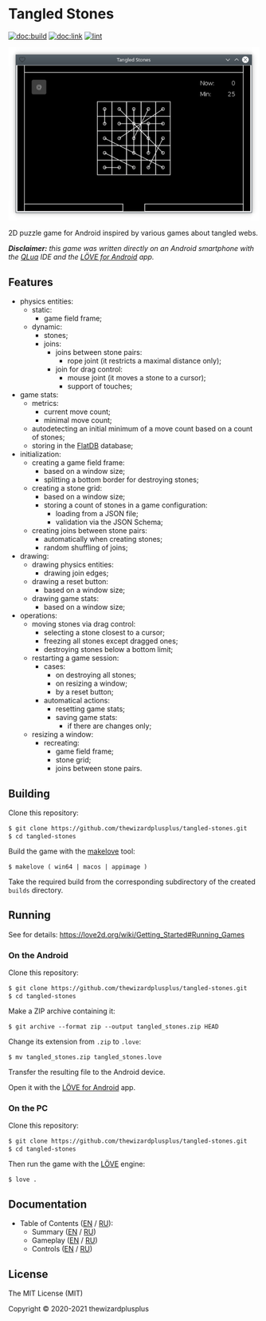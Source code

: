 # Tangled Stones

[![doc:build](https://github.com/thewizardplusplus/tangled-stones/actions/workflows/doc.yaml/badge.svg)](https://github.com/thewizardplusplus/tangled-stones/actions/workflows/doc.yaml)
[![doc:link](https://img.shields.io/badge/doc%3Alink-link-blue?logo=github)](https://thewizardplusplus.github.io/tangled-stones/)
[![lint](https://github.com/thewizardplusplus/tangled-stones/actions/workflows/lint.yaml/badge.svg)](https://github.com/thewizardplusplus/tangled-stones/actions/workflows/lint.yaml)

![](docs/screenshot.png)

2D puzzle game for Android inspired by various games about tangled webs.

_**Disclaimer:** this game was written directly on an Android smartphone with the [QLua](https://play.google.com/store/apps/details?id=com.quseit.qlua5pro2) IDE and the [LÖVE for Android](https://play.google.com/store/apps/details?id=org.love2d.android) app._

## Features

- physics entities:
  - static:
    - game field frame;
  - dynamic:
    - stones;
    - joins:
      - joins between stone pairs:
        - rope joint (it restricts a maximal distance only);
      - join for drag control:
        - mouse joint (it moves a stone to a cursor);
        - support of touches;
- game stats:
  - metrics:
    - current move count;
    - minimal move count;
  - autodetecting an initial minimum of a move count based on a count of stones;
  - storing in the [FlatDB](https://github.com/uleelx/FlatDB) database;
- initialization:
  - creating a game field frame:
    - based on a window size;
    - splitting a bottom border for destroying stones;
  - creating a stone grid:
    - based on a window size;
    - storing a count of stones in a game configuration:
      - loading from a JSON file;
      - validation via the JSON Schema;
  - creating joins between stone pairs:
    - automatically when creating stones;
    - random shuffling of joins;
- drawing:
  - drawing physics entities:
    - drawing join edges;
  - drawing a reset button:
    - based on a window size;
  - drawing game stats:
    - based on a window size;
- operations:
  - moving stones via drag control:
    - selecting a stone closest to a cursor;
    - freezing all stones except dragged ones;
    - destroying stones below a bottom limit;
  - restarting a game session:
    - cases:
      - on destroying all stones;
      - on resizing a window;
      - by a reset button;
    - automatical actions:
      - resetting game stats;
      - saving game stats:
        - if there are changes only;
  - resizing a window:
    - recreating:
      - game field frame;
      - stone grid;
      - joins between stone pairs.

## Building

Clone this repository:

```
$ git clone https://github.com/thewizardplusplus/tangled-stones.git
$ cd tangled-stones
```

Build the game with the [makelove](https://github.com/pfirsich/makelove) tool:

```
$ makelove ( win64 | macos | appimage )
```

Take the required build from the corresponding subdirectory of the created `builds` directory.

## Running

See for details: <https://love2d.org/wiki/Getting_Started#Running_Games>

### On the Android

Clone this repository:

```
$ git clone https://github.com/thewizardplusplus/tangled-stones.git
$ cd tangled-stones
```

Make a ZIP archive containing it:

```
$ git archive --format zip --output tangled_stones.zip HEAD
```

Change its extension from `.zip` to `.love`:

```
$ mv tangled_stones.zip tangled_stones.love
```

Transfer the resulting file to the Android device.

Open it with the [LÖVE for Android](https://play.google.com/store/apps/details?id=org.love2d.android) app.

### On the PC

Clone this repository:

```
$ git clone https://github.com/thewizardplusplus/tangled-stones.git
$ cd tangled-stones
```

Then run the game with the [LÖVE](https://love2d.org/) engine:

```
$ love .
```

## Documentation

- Table of Contents ([EN](docs/README.md) / [RU](docs/README_ru.md)):
  - Summary ([EN](docs/summary.md) / [RU](docs/summary_ru.md))
  - Gameplay ([EN](docs/gameplay.md) / [RU](docs/gameplay_ru.md))
  - Controls ([EN](docs/controls.md) / [RU](docs/controls_ru.md))

## License

The MIT License (MIT)

Copyright &copy; 2020-2021 thewizardplusplus
